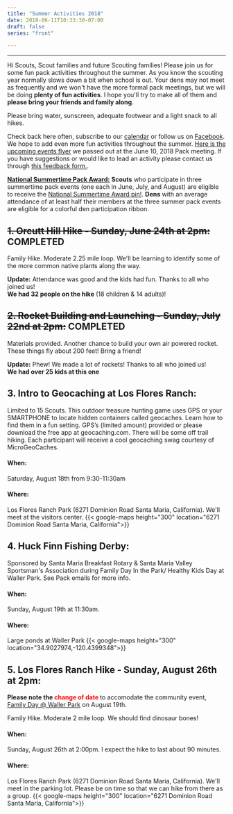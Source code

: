 ```yaml
---
title: "Summer Activities 2018"
date: 2018-06-11T10:33:30-07:00
draft: false
series: "front"

---
```


---
Hi Scouts, Scout families and future Scouting families!  Please join us for some fun pack activities throughout the summer.  As you know the scouting year normally slows down a bit when school is out. Your dens may not meet as frequently and we won't have the more formal pack meetings, but we will be doing **plenty of fun activities**.  I hope you'll try to make all of them and **please bring your friends and family along**.

Please bring water, sunscreen, adequate footwear and a light snack to all hikes.  


Check back here often, subscribe to our [calendar](/events-calendar) or follow us on [Facebook](https://fb.me/Pack91Orcutt).  We hope to add even more fun activities throughout the summer.  [Here is the upcoming events flyer](/files/2018SummertimePack91Events.pdf) we passed out at the June 10, 2018 Pack meeting.  If you have suggestions or would like to lead an activity please contact us through [this feedback form.](https://goo.gl/forms/VXiXt1n0fxWLlfYp1).

[**National Summertime Pack Award:**](https://www.scouting.org/awards/awards-central/national-summertime/) **Scouts** who participate in three summertime pack events (one each in June, July, and August) are eligible to receive the [National Summertime Award pin!](https://meritbadge.org/wiki/index.php/National_Summertime_Award).  **Dens** with an average attendance of at least half their members at the three summer pack events are eligible for a colorful den participation ribbon.

## ~~1. Orcutt Hill Hike - Sunday, June 24th at 2pm:~~ COMPLETED
Family Hike. Moderate 2.25 mile loop.  We'll be learning to identify some of the more common native plants along the way. 

**Update:** Attendance was good and the kids had fun.  Thanks to all who joined us!  
**We had 32 people on the hike** (18 children & 14 adults)! 

## ~~2. Rocket Building and Launching - Sunday, July 22nd at 2pm:~~ COMPLETED
Materials provided. Another chance to build your own air powered rocket. These things fly about 200 feet!  Bring a friend!

**Update:** Phew!  We made a lot of rockets!  Thanks to all who joined us!  
**We had over 25 kids at this one** 

## 3. Intro to Geocaching at Los Flores Ranch:

Limited to 15 Scouts. This outdoor treasure hunting game uses GPS or your SMARTPHONE to locate hidden containers called geocaches. Learn how to find them in a fun setting. GPS’s (limited amount) provided or please download the free app at geocaching.com. There will be some off trail hiking. Each participant will receive a cool geocaching swag courtesy of MicroGeoCaches.

#### When:
Saturday, August 18th from 9:30-11:30am

#### Where:
Los Flores Ranch Park (6271 Dominion Road Santa Maria, California).  We'll meet at the visitors center.
{{< google-maps height="300" location="6271 Dominion Road Santa Maria, California">}}

## 4. Huck Finn Fishing Derby:
Sponsored by Santa Maria Breakfast Rotary & Santa Maria Valley Sportsman's Association during Family Day In the Park/ Healthy Kids Day at Waller Park.
See Pack emails for more info.

#### When:
Sunday, August 19th at 11:30am. 

#### Where:
Large ponds at Waller Park
{{< google-maps height="300" location="34.9027974,-120.4399348">}}

## 5. Los Flores Ranch Hike - Sunday, August 26th at 2pm:

**Please note the <span style="color:red">change of date </span>** to accomodate the community event, [Family Day @ Waller Park](http://www.familydayinthepark.org/) on August 19th.

Family Hike. Moderate 2 mile loop. We should find dinosaur bones!

#### When:
Sunday, August 26th at 2:00pm.  I expect the hike to last about 90 minutes.

#### Where:
Los Flores Ranch Park (6271 Dominion Road Santa Maria, California).  We'll meet in the parking lot.  Please be on time so that we can hike from there as a group.
{{< google-maps height="300" location="6271 Dominion Road Santa Maria, California">}}